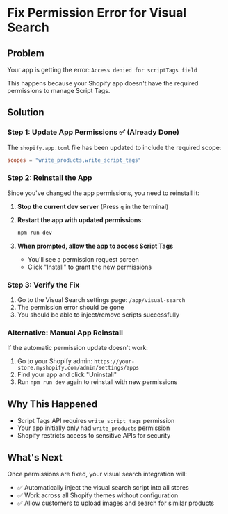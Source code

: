 # Fix Permission Error for Visual Search

## Problem

Your app is getting the error: `Access denied for scriptTags field`

This happens because your Shopify app doesn't have the required permissions to manage Script Tags.

## Solution

### Step 1: Update App Permissions ✅ (Already Done)

The `shopify.app.toml` file has been updated to include the required scope:

```toml
scopes = "write_products,write_script_tags"
```

### Step 2: Reinstall the App

Since you've changed the app permissions, you need to reinstall it:

1. **Stop the current dev server** (Press `q` in the terminal)

2. **Restart the app with updated permissions**:

   ```bash
   npm run dev
   ```

3. **When prompted, allow the app to access Script Tags**
   - You'll see a permission request screen
   - Click "Install" to grant the new permissions

### Step 3: Verify the Fix

1. Go to the Visual Search settings page: `/app/visual-search`
2. The permission error should be gone
3. You should be able to inject/remove scripts successfully

### Alternative: Manual App Reinstall

If the automatic permission update doesn't work:

1. Go to your Shopify admin: `https://your-store.myshopify.com/admin/settings/apps`
2. Find your app and click "Uninstall"
3. Run `npm run dev` again to reinstall with new permissions

## Why This Happened

- Script Tags API requires `write_script_tags` permission
- Your app initially only had `write_products` permission
- Shopify restricts access to sensitive APIs for security

## What's Next

Once permissions are fixed, your visual search integration will:

- ✅ Automatically inject the visual search script into all stores
- ✅ Work across all Shopify themes without configuration
- ✅ Allow customers to upload images and search for similar products
